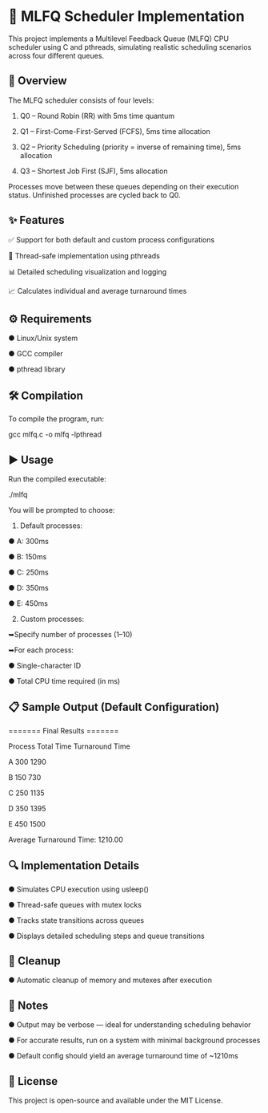 # 🧠 MLFQ Scheduler Implementation
This project implements a Multilevel Feedback Queue (MLFQ) CPU scheduler using C and pthreads, simulating realistic scheduling scenarios across four different queues.

## 🧾 Overview
The MLFQ scheduler consists of four levels:

1. Q0 – Round Robin (RR) with 5ms time quantum

2. Q1 – First-Come-First-Served (FCFS), 5ms time allocation

3. Q2 – Priority Scheduling (priority = inverse of remaining time), 5ms allocation

4. Q3 – Shortest Job First (SJF), 5ms allocation

Processes move between these queues depending on their execution status. Unfinished processes are cycled back to Q0.

## ✨ Features
✅ Support for both default and custom process configurations

🧵 Thread-safe implementation using pthreads

📊 Detailed scheduling visualization and logging

📈 Calculates individual and average turnaround times

## ⚙️ Requirements
● Linux/Unix system

● GCC compiler

● pthread library

## 🛠️ Compilation
To compile the program, run:

gcc mlfq.c -o mlfq -lpthread

## ▶️ Usage
Run the compiled executable:

./mlfq

You will be prompted to choose:

1. Default processes:

  ● A: 300ms

  ● B: 150ms

  ● C: 250ms

  ● D: 350ms

  ● E: 450ms

2. Custom processes:

➥Specify number of processes (1–10)

➥For each process:

   ● Single-character ID

   ● Total CPU time required (in ms)

## 📋 Sample Output (Default Configuration)

======= Final Results =======

Process    Total Time    Turnaround Time

A          300           1290

B          150            730

C          250           1135

D          350           1395

E          450           1500

Average Turnaround Time: 1210.00

## 🔍 Implementation Details

● Simulates CPU execution using usleep()

● Thread-safe queues with mutex locks

● Tracks state transitions across queues

● Displays detailed scheduling steps and queue transitions

## 🧹 Cleanup
● Automatic cleanup of memory and mutexes after execution

## 📝 Notes
● Output may be verbose — ideal for understanding scheduling behavior

● For accurate results, run on a system with minimal background processes

● Default config should yield an average turnaround time of ~1210ms

## 📁 License
This project is open-source and available under the MIT License.
